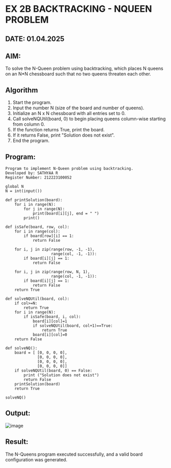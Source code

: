 # EX 2B BACKTRACKING - NQUEEN PROBLEM
## DATE: 01.04.2025
## AIM:
To solve the N-Queen problem using backtracking, which places N queens on an N*N chessboard such that no two queens threaten each other.


## Algorithm
1. Start the program.
2. Input the number N (size of the board and number of queens).
3. Initialize an N x N chessboard with all entries set to 0.
4. Call solveNQUtil(board, 0) to begin placing queens column-wise starting from column 0.
5. If the function returns True, print the board.
6. If it returns False, print "Solution does not exist".
7. End the program.


## Program:
```
Program to implement N-Queen problem using backtracking.
Developed by: SATHYAA R
Register Number: 212223100052 
```

```
global N
N = int(input())
 
def printSolution(board):
    for i in range(N):
        for j in range(N):
            print(board[i][j], end = " ")
        print()
 
def isSafe(board, row, col):
    for i in range(col):
        if board[row][i] == 1:
            return False
 
    for i, j in zip(range(row, -1, -1),
                    range(col, -1, -1)):
        if board[i][j] == 1:
            return False

    for i, j in zip(range(row, N, 1),
                    range(col, -1, -1)):
        if board[i][j] == 1:
            return False 
    return True
 
def solveNQUtil(board, col):    
    if col>=N:
        return True
    for i in range(N):
        if isSafe(board, i, col):
            board[i][col]=1
            if solveNQUtil(board, col+1)==True:
                return True                
            board[i][col]=0
    return False
      
def solveNQ():
    board = [ [0, 0, 0, 0],
              [0, 0, 0, 0],
              [0, 0, 0, 0],
              [0, 0, 0, 0]]              
    if solveNQUtil(board, 0) == False:
        print ("Solution does not exist")
        return False 
    printSolution(board)
    return True
 
solveNQ()
```


## Output:

![image](https://github.com/user-attachments/assets/eb868f01-b176-4e81-8868-7c3ea0d96672)


## Result:
The N-Queens program executed successfully, and a valid board configuration was generated.
